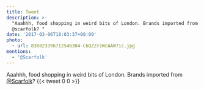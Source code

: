 ```yaml
---
title: Tweet
description: >-
  "Aaahhh, food shopping in weird bits of London. Brands imported from
  @scarfolk? "
date: '2017-03-06T18:03:37+00:00'
photo:
  - url: 838823396712546304-C6QZZrzWcAAW71c.jpg
mentions:
  - '@Scarfolk'
---
```

Aaahhh, food shopping in weird bits of London. Brands imported from [@Scarfolk](https://twitter.com/@Scarfolk)? 
      {{< tweet 0 0 >}}
    
